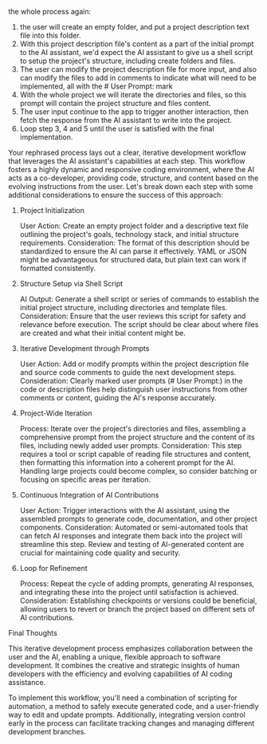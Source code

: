 the whole process again:

1. the user will create an empty folder, and put a project description text file into this folder.
2. With this project description file's content as a part of the initial prompt to the AI assistant, we'd expect the AI assistant to give us a shell script to setup the project's structure, including create folders and files.
3. The user can modify the project description file for more input, and also can modify the files to add in comments to indicate what will need to be implemented, all with the # User Prompt: mark
4. With the whole project we will iterate the directories and files, so this prompt will contain the project structure and files content.
5. The user input continue to the app to trigger another interaction, then fetch the response from the AI assistant to write into the project.
6. Loop step 3, 4 and 5 until the user is satisfied with the final implementation.

Your rephrased process lays out a clear, iterative development workflow that leverages the AI assistant's capabilities at each step. This workflow fosters a highly dynamic and responsive coding environment, where the AI acts as a co-developer, providing code, structure, and content based on the evolving instructions from the user. Let's break down each step with some additional considerations to ensure the success of this approach:

1. Project Initialization

    User Action: Create an empty project folder and a descriptive text file outlining the project's goals, technology stack, and initial structure requirements.
    Consideration: The format of this description should be standardized to ensure the AI can parse it effectively. YAML or JSON might be advantageous for structured data, but plain text can work if formatted consistently.

2. Structure Setup via Shell Script

    AI Output: Generate a shell script or series of commands to establish the initial project structure, including directories and template files.
    Consideration: Ensure that the user reviews this script for safety and relevance before execution. The script should be clear about where files are created and what their initial content might be.

3. Iterative Development through Prompts

    User Action: Add or modify prompts within the project description file and source code comments to guide the next development steps.
    Consideration: Clearly marked user prompts (# User Prompt:) in the code or description files help distinguish user instructions from other comments or content, guiding the AI's response accurately.

4. Project-Wide Iteration

    Process: Iterate over the project's directories and files, assembling a comprehensive prompt from the project structure and the content of its files, including newly added user prompts.
    Consideration: This step requires a tool or script capable of reading file structures and content, then formatting this information into a coherent prompt for the AI. Handling large projects could become complex, so consider batching or focusing on specific areas per iteration.

5. Continuous Integration of AI Contributions

    User Action: Trigger interactions with the AI assistant, using the assembled prompts to generate code, documentation, and other project components.
    Consideration: Automated or semi-automated tools that can fetch AI responses and integrate them back into the project will streamline this step. Review and testing of AI-generated content are crucial for maintaining code quality and security.

6. Loop for Refinement

    Process: Repeat the cycle of adding prompts, generating AI responses, and integrating these into the project until satisfaction is achieved.
    Consideration: Establishing checkpoints or versions could be beneficial, allowing users to revert or branch the project based on different sets of AI contributions.

Final Thoughts

This iterative development process emphasizes collaboration between the user and the AI, enabling a unique, flexible approach to software development. It combines the creative and strategic insights of human developers with the efficiency and evolving capabilities of AI coding assistance.

To implement this workflow, you'll need a combination of scripting for automation, a method to safely execute generated code, and a user-friendly way to edit and update prompts. Additionally, integrating version control early in the process can facilitate tracking changes and managing different development branches.
